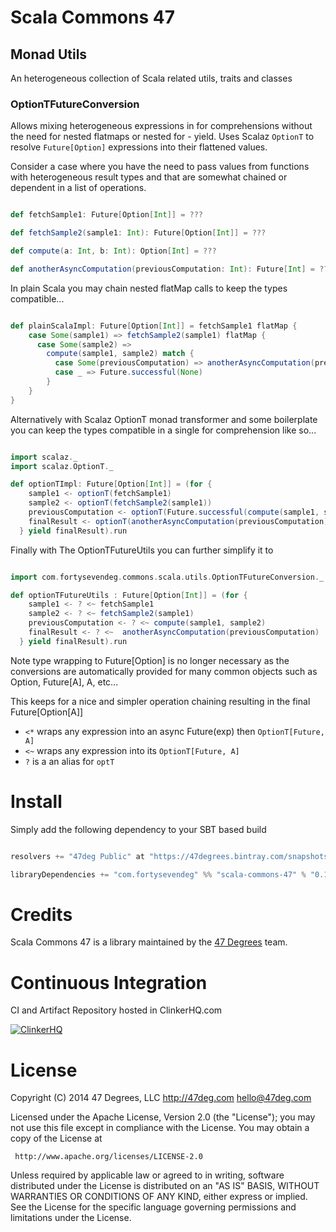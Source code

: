 # Scala Commons 47

## Monad Utils

An heterogeneous collection of Scala related utils, traits and classes

### OptionTFutureConversion

Allows mixing heterogeneous expressions in for comprehensions without the need for nested flatmaps or nested for - yield.
Uses Scalaz ```OptionT``` to resolve ```Future[Option]``` expressions into their flattened values.

Consider a case where you have the need to pass values from functions with heterogeneous result types and that are somewhat chained or dependent in a list of operations.

```scala

def fetchSample1: Future[Option[Int]] = ???

def fetchSample2(sample1: Int): Future[Option[Int]] = ???

def compute(a: Int, b: Int): Option[Int] = ???

def anotherAsyncComputation(previousComputation: Int): Future[Int] = ???

```

In plain Scala you may chain nested flatMap calls to keep the types compatible...

```scala

def plainScalaImpl: Future[Option[Int]] = fetchSample1 flatMap {
    case Some(sample1) => fetchSample2(sample1) flatMap {
      case Some(sample2) =>
        compute(sample1, sample2) match {
          case Some(previousComputation) => anotherAsyncComputation(previousComputation) map (Option(_))
          case _ => Future.successful(None)
        }
    }
}

```

Alternatively with Scalaz OptionT monad transformer and some boilerplate you can keep the types compatible in
a single for comprehension like so...

```scala

import scalaz._
import scalaz.OptionT._

def optionTImpl: Future[Option[Int]] = (for {
    sample1 <- optionT(fetchSample1)
    sample2 <- optionT(fetchSample2(sample1))
    previousComputation <- optionT(Future.successful(compute(sample1, sample2)))
    finalResult <- optionT(anotherAsyncComputation(previousComputation) map (Option(_)))
  } yield finalResult).run

```

Finally with The OptionTFutureUtils you can further simplify it to

```scala

import com.fortysevendeg.commons.scala.utils.OptionTFutureConversion._

def optionTFutureUtils : Future[Option[Int]] = (for {
    sample1 <- ? <~ fetchSample1
    sample2 <- ? <~ fetchSample2(sample1)
    previousComputation <- ? <~ compute(sample1, sample2)
    finalResult <- ? <~  anotherAsyncComputation(previousComputation)
  } yield finalResult).run

```

Note type wrapping to Future[Option] is no longer necessary as the conversions are automatically provided for many common objects
such as Option, Future[A], A, etc...

This keeps for a nice and simpler operation chaining resulting in  the final Future[Option[A]]

- ```<*``` wraps any expression into an async Future(exp) then ```OptionT[Future, A]```
- ```<~``` wraps any expression into its ```OptionT[Future, A]```
- ```?``` is a an alias for ```optT```

# Install

Simply add the following dependency to your SBT based build

```scala

resolvers += "47deg Public" at "https://47degrees.bintray.com/snapshots"

libraryDependencies += "com.fortysevendeg" %% "scala-commons-47" % "0.1-SNAPSHOT" changing()

```


# Credits

Scala Commons 47 is a library maintained by the [47 Degrees](http://47deg.com) team.

# Continuous Integration

CI and Artifact Repository hosted in ClinkerHQ.com

[![ClinkerHQ][1]][2]

# License

Copyright (C) 2014 47 Degrees, LLC
http://47deg.com
hello@47deg.com

Licensed under the Apache License, Version 2.0 (the "License");
you may not use this file except in compliance with the License.
You may obtain a copy of the License at

     http://www.apache.org/licenses/LICENSE-2.0

Unless required by applicable law or agreed to in writing, software
distributed under the License is distributed on an "AS IS" BASIS,
WITHOUT WARRANTIES OR CONDITIONS OF ANY KIND, either express or implied.
See the License for the specific language governing permissions and
limitations under the License.

[1]: http://dl.clinkerhq.com/assets/badge/clinker-badge_125x125.png
[2]: http://clinkerhq.com
[4]: https://clinker.47deg.com/jenkins/job/scala-commons-47/


